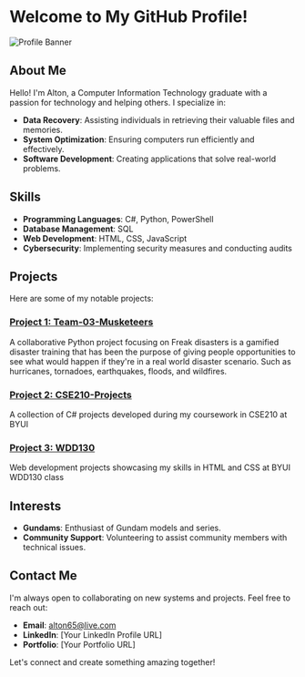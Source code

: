 # Welcome to My GitHub Profile!

![Profile Banner](https://your-image-url.com/banner.png)

## About Me

Hello! I'm Alton, a Computer Information Technology graduate with a passion for technology and helping others. I specialize in:

- **Data Recovery**: Assisting individuals in retrieving their valuable files and memories.
- **System Optimization**: Ensuring computers run efficiently and effectively.
- **Software Development**: Creating applications that solve real-world problems.

## Skills

- **Programming Languages**: C#, Python, PowerShell
- **Database Management**: SQL
- **Web Development**: HTML, CSS, JavaScript
- **Cybersecurity**: Implementing security measures and conducting audits

## Projects

Here are some of my notable projects:

### [Project 1: Team-03-Musketeers](https://github.com/Mighty2423/team-03-musketeers)

A collaborative Python project focusing on Freak disasters is a gamified disaster training that has been the purpose of giving people opportunities 
to see what would happen if they're in a real world disaster scenario. Such as hurricanes, tornadoes, earthquakes, floods, and wildfires.

### [Project 2: CSE210-Projects](https://github.com/Mighty2423/cse210-projects)

A collection of C# projects developed during my coursework in CSE210 at BYUI

### [Project 3: WDD130](https://github.com/Mighty2423/wdd130)

Web development projects showcasing my skills in HTML and CSS at BYUI WDD130 class

## Interests

- **Gundams**: Enthusiast of Gundam models and series.
- **Community Support**: Volunteering to assist community members with technical issues.

## Contact Me

I'm always open to collaborating on new systems and projects. Feel free to reach out:

- **Email**: alton65@live.com
- **LinkedIn**: [Your LinkedIn Profile URL]
- **Portfolio**: [Your Portfolio URL]

Let's connect and create something amazing together!
